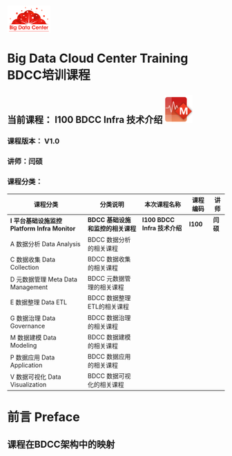 <img src="./resource/BDC.png" title="NAME" height="20%" width="20%">


# Big Data Cloud Center Training BDCC培训课程

## 当前课程： I100 BDCC Infra 技术介绍    ![](./resource/M-64.png)

### 课程版本： V1.0
### 讲师：闫硕
### 课程分类：

|课程分类|分类说明|本次课程名称|课程编码|讲师|
--------|----|-------|--------|-----
|**I 平台基础设施监控 Platform Infra Monitor**|**BDCC 基础设施和监控的相关课程**|**I100 BDCC Infra 技术介绍**|**I100**|**闫硕**|
|A 数据分析 Data Analysis |BDCC 数据分析的相关课程 | | | |
|C 数据收集 Data Collection |BDCC 数据收集的相关课程 | | | |
|D 元数据管理 Meta Data Management |BDCC 元数据管理的相关课程 | | | |
|E 数据整理 Data ETL |BDCC 数据整理ETL的相关课程 | | | |
|G 数据治理 Data Governance |BDCC 数据治理的相关课程 | | | |
|M 数据建模 Data Modeling |BDCC 数据建模的相关课程 | | | |
|P 数据应用 Data Application |BDCC 数据应用的相关课程 | | | |
|V 数据可视化 Data Visualization |BDCC 数据可视化的相关课程 | | | |


# 前言 Preface

## 课程在BDCC架构中的映射


